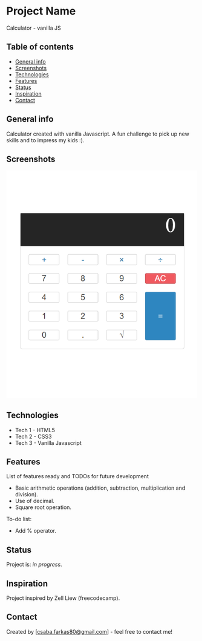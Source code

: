 # Project Name
Calculator - vanilla JS

## Table of contents
* [General info](#general-info)
* [Screenshots](#screenshots)
* [Technologies](#technologies)
* [Features](#features)
* [Status](#status)
* [Inspiration](#inspiration)
* [Contact](#contact)

## General info
Calculator created with vanilla Javascript. A fun challenge to pick up new skills and to impress my kids :).

## Screenshots
![Example screenshot](Calculator.png)

## Technologies
* Tech 1 - HTML5
* Tech 2 - CSS3
* Tech 3 - Vanilla Javascript

## Features
List of features ready and TODOs for future development
* Basic arithmetic operations (addition, subtraction, multiplication and division).
* Use of decimal.
* Square root operation.

To-do list:
* Add % operator.

## Status
Project is: _in progress_.

## Inspiration
Project inspired by Zell Liew (freecodecamp).

## Contact
Created by [csaba.farkas80@gmail.com] - feel free to contact me!
